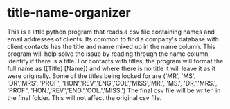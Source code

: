 # title-name-organizer
This is a little python program that reads a csv file containing names and email addresses of clients.
Its common to find a company's database with client contacts has the title and name mixed up in the name column.
This program will help solve the issue by reading through the name column, identify if there is a title.
For contacts with titles, the program will format the full name as ([Title] [Name]) and where there is no title it will leave it as it were originally.
Some of the titles being looked for are ('MR', 'MS', 'DR','MRS', 'PROF', 'HON','REV','ENG','COL','MISS','MR.', 'MS.', 'DR.','MRS.', 'PROF.', 'HON.','REV.','ENG.','COL.','MISS.')
The final csv file will be writen in the final folder. This will not affect the original csv file.
